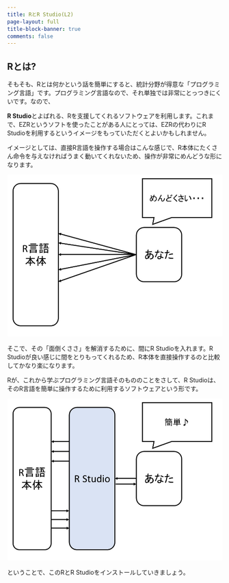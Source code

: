 ```yaml
---
title: RとR Studio(L2)
page-layout: full
title-block-banner: true
comments: false
---
```


## Rとは?

そもそも、Rとは何かという話を簡単にすると、統計分野が得意な「プログラミング言語」です。プログラミング言語なので、それ単独では非常にとっつきにくいです。なので、

**R Studio**とよばれる、Rを支援してくれるソフトウェアを利用します。これまで、EZRというソフトを使ったことがある人にとっては、EZRの代わりにR Studioを利用するというイメージをもっていただくとよいかもしれません。

イメージとしては、直接R言語を操作する場合はこんな感じで、R本体にたくさん命令を与えなければうまく動いてくれないため、操作が非常にめんどうな形になります。


![](slides/slides014.jpg)

そこで、その「面倒くささ」を解消するために、間にR Studioを入れます。R Studioが良い感じに間をとりもってくれるため、R本体を直接操作するのと比較してかなり楽になります。

Rが、これから学ぶプログラミング言語そのもののことをさして、R Studioは、そのR言語を簡単に操作するために利用するソフトウェアという形です。

![](slides/slides015.jpg)

ということで、このRとR Studioをインストールしていきましょう。
